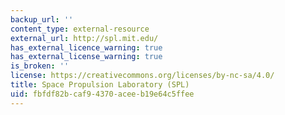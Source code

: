 ```yaml
---
backup_url: ''
content_type: external-resource
external_url: http://spl.mit.edu/
has_external_licence_warning: true
has_external_license_warning: true
is_broken: ''
license: https://creativecommons.org/licenses/by-nc-sa/4.0/
title: Space Propulsion Laboratory (SPL)
uid: fbfdf82b-caf9-4370-acee-b19e64c5ffee
---
```

